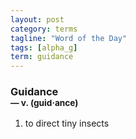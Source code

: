 ```yaml
---
layout: post
category: terms
tagline: "Word of the Day"
tags: [alpha_g]
term: guidance
---
```


<h3>Guidance<br/> <small>&mdash; v. (guid<span>&middot;</span>ance)</small></h3>
<p><ol>
<li>to direct tiny insects</li>
</ol></p>
